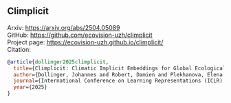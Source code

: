 ## Climplicit

Arxiv: https://arxiv.org/abs/2504.05089 \
GitHub: https://github.com/ecovision-uzh/climplicit \
Project page: https://ecovision-uzh.github.io/climplicit/ \
Citation:
```bib
@article{dollinger2025climplicit,
  title={Climplicit: Climatic Implicit Embeddings for Global Ecological Tasks},
  author={Dollinger, Johannes and Robert, Damien and Plekhanova, Elena and Drees, Lukas and Wegner, Jan Dirk},
  journal={International Conference on Learning Representations (ICLR) Workshops},
  year={2025}
}
```
